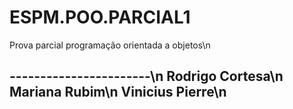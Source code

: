 # ESPM.POO.PARCIAL1
Prova parcial programação orientada a objetos\n

-----------------------\n
Rodrigo Cortesa\n
Mariana Rubim\n
Vinicius Pierre\n
-----------------------
